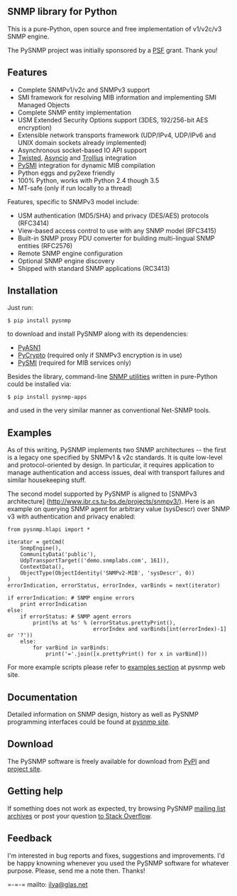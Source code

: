
SNMP library for Python
-----------------------

This is a pure-Python, open source and free implementation of v1/v2c/v3
SNMP engine.

The PySNMP project was initially sponsored by a [PSF](http://www.python.org/psf/) grant.
Thank you!

Features
--------

* Complete SNMPv1/v2c and SNMPv3 support
* SMI framework for resolving MIB information and implementing SMI
  Managed Objects
* Complete SNMP entity implementation
* USM Extended Security Options support (3DES, 192/256-bit AES encryption)
* Extensible network transports framework (UDP/IPv4, UDP/IPv6 and UNIX domain
  sockets already implemented)
* Asynchronous socket-based IO API support
* [Twisted](http://twistedmatrix.com), [Asyncio](https://docs.python.org/3/library/asyncio.html)
  and [Trollius](http://trollius.readthedocs.org/index.html) integration
* [PySMI](http://pysmi.sf.net) integration for dynamic MIB compilation
* Python eggs and py2exe friendly
* 100% Python, works with Python 2.4 though 3.5
* MT-safe (only if run locally to a thread)

Features, specific to SNMPv3 model include:

* USM authentication (MD5/SHA) and privacy (DES/AES) protocols (RFC3414)
* View-based access control to use with any SNMP model (RFC3415)
* Built-in SNMP proxy PDU converter for building multi-lingual
  SNMP entities (RFC2576)
* Remote SNMP engine configuration
* Optional SNMP engine discovery
* Shipped with standard SNMP applications (RC3413)

Installation
------------

Just run:

    $ pip install pysnmp
    
to download and install PySNMP along with its dependencies:

* [PyASN1](http://pyasn1.sf.net)
* [PyCrypto](http://pycrypto.org) (required only if SNMPv3 encryption is in use)
* [PySMI](http://pysmi.sf.net) (required for MIB services only)

Besides the library, command-line [SNMP utilities](https://github.com/etingof/pysnmp-apps)
written in pure-Python could be installed via:

    $ pip install pysnmp-apps

and used in the very similar manner as conventional Net-SNMP tools.

Examples
--------

As of this writing, PySNMP implements two SNMP architectures -- the first
is a legacy one specified by SNMPv1 & v2c standards. It is quite
low-level and protocol-oriented by design. In particular, it requires
application to manage authentication and access issues, deal with transport
failures and similar housekeeping stuff.

The second model supported by PySNMP is aligned to [SNMPv3 architecture]
(http://www.ibr.cs.tu-bs.de/projects/snmpv3/). Here is an example on querying SNMP agent
for arbitrary value (sysDescr) over SNMP v3 with authentication and
privacy enabled:

    from pysnmp.hlapi import *

    iterator = getCmd(
        SnmpEngine(),
        CommunityData('public'),
        UdpTransportTarget(('demo.snmplabs.com', 161)),
        ContextData(),
        ObjectType(ObjectIdentity('SNMPv2-MIB', 'sysDescr', 0))
    )
    errorIndication, errorStatus, errorIndex, varBinds = next(iterator)

    if errorIndication: # SNMP engine errors
        print errorIndication
    else:
        if errorStatus: # SNMP agent errors
            print(%s at %s' % (errorStatus.prettyPrint(),
                               errorIndex and varBinds[int(errorIndex)-1] or '?'))
        else:
            for varBind in varBinds:
                print('='.join([x.prettyPrint() for x in varBind]))


For more example scripts please refer to [examples section](http://pysnmp.sourceforge.net/examples/contents.html#high-level-snmp)
at pysnmp web site.

Documentation
-------------

Detailed information on SNMP design, history as well as PySNMP programming interfaces could
be found at [pysnmp site](http://pysnmp.sf.net/docs/tutorial.html).

Download
--------

The PySNMP software is freely available for download from [PyPI](https://pypi.python.org/pypi/pysnmp)
and [project site](http://pysnmp.sf.net/download.html).

Getting help
------------

If something does not work as expected, try browsing PySNMP
[mailing list archives](http://sourceforge.net/mail/?group_id=14735) or post
your question [to Stack Overflow](http://stackoverflow.com/questions/ask).

Feedback
--------

I'm interested in bug reports and fixes, suggestions and improvements.
I'd be happy knowning whenever you used the PySNMP software for whatever
purpose. Please, send me a note then. Thanks!

=-=-=
mailto: ilya@glas.net
